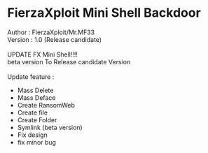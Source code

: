 # FierzaXploit Mini Shell Backdoor
Author : FierzaXploit/Mr.MF33
<br>
Version : 1.0 (Release candidate)    
<br>
UPDATE FX Mini Shell!!!!<br>
beta version To 
Release candidate Version
<br><br>
Update feature :
- Mass Delete<br>
- Mass Deface<br>
- Create RansomWeb<br>
- Create file<br>
- Create Folder<br>
- Symlink (beta version)<br>
- Fix design<br>
- fix minor bug<br>

